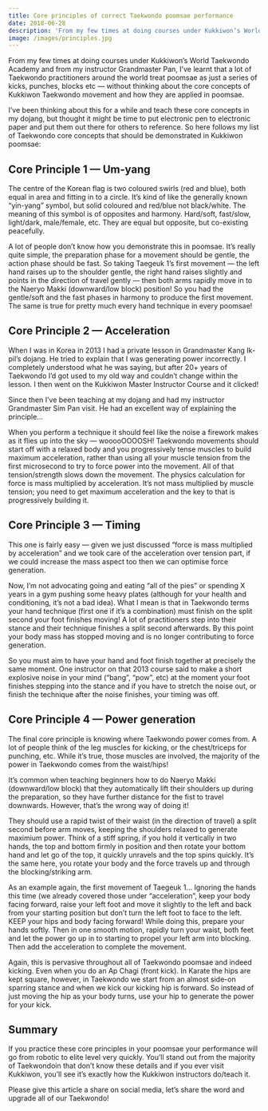 ```yaml
---
title: Core principles of correct Taekwondo poomsae performance
date: 2018-06-28
description: 'From my few times at doing courses under Kukkiwon’s World Taekwondo Academy and from my instructor Grandmaster Pan, I’ve learnt that a lot of Taekwondo practitioners around the world treat poomsae as just a series of kicks, punches, etc.'
image: /images/principles.jpg
---
```


From my few times at doing courses under Kukkiwon’s World Taekwondo Academy and from my instructor Grandmaster Pan, I’ve learnt that a lot of Taekwondo practitioners around the world treat poomsae as just a series of kicks, punches, blocks etc — without thinking about the core concepts of Kukkiwon Taekwondo movement and how they are applied in poomsae.

I’ve been thinking about this for a while and teach these core concepts in my dojang, but thought it might be time to put electronic pen to electronic paper and put them out there for others to reference. So here follows my list of Taekwondo core concepts that should be demonstrated in Kukkiwon poomsae:

## Core Principle 1 — Um-yang

The centre of the Korean flag is two coloured swirls (red and blue), both equal in area and fitting in to a circle. It’s kind of like the generally known “yin-yang” symbol, but solid coloured and red/blue not black/white. The meaning of this symbol is of opposites and harmony. Hard/soft, fast/slow, light/dark, male/female, etc. They are equal but opposite, but co-existing peacefully.

A lot of people don’t know how you demonstrate this in poomsae. It’s really quite simple, the preparation phase for a movement should be gentle, the action phase should be fast. So taking Taegeuk 1’s first movement — the left hand raises up to the shoulder gentle, the right hand raises slightly and points in the direction of travel gently — then both arms rapidly move in to the Naeryo Makki (downward/low block) position! So you had the gentle/soft and the fast phases in harmony to produce the first movement. The same is true for pretty much every hand technique in every poomsae!

## Core Principle 2 — Acceleration

When I was in Korea in 2013 I had a private lesson in Grandmaster Kang Ik-pil’s dojang. He tried to explain that I was generating power incorrectly. I completely understood what he was saying, but after 20+ years of Taekwondo I’d got used to my old way and couldn’t change within the lesson. I then went on the Kukkiwon Master Instructor Course and it clicked!

Since then I’ve been teaching at my dojang and had my instructor Grandmaster Sim Pan visit. He had an excellent way of explaining the principle…

When you perform a technique it should feel like the noise a firework makes as it flies up into the sky — wooooOOOOSH! Taekwondo movements should start off with a relaxed body and you progressively tense muscles to build maximum acceleration, rather than using all your muscle tension from the first microsecond to try to force power into the movement. All of that tension/strength slows down the movement. The physics calculation for force is mass multiplied by acceleration. It’s not mass multiplied by muscle tension; you need to get maximum acceleration and the key to that is progressively building it.

## Core Principle 3 — Timing

This one is fairly easy — given we just discussed “force is mass multiplied by acceleration” and we took care of the acceleration over tension part, if we could increase the mass aspect too then we can optimise force generation.

Now, I’m not advocating going and eating “all of the pies” or spending X years in a gym pushing some heavy plates (although for your health and conditioning, it’s not a bad idea). What I mean is that in Taekwondo terms your hand technique (first one if it’s a combination) must finish on the split second your foot finishes moving! A lot of practitioners step into their stance and their technique finishes a split second afterwards. By this point your body mass has stopped moving and is no longer contributing to force generation.

So you must aim to have your hand and foot finish together at precisely the same moment. One instructor on that 2013 course said to make a short explosive noise in your mind (“bang”, “pow”, etc) at the moment your foot finishes stepping into the stance and if you have to stretch the noise out, or finish the technique after the noise finishes, your timing was off.

## Core Principle 4 — Power generation

The final core principle is knowing where Taekwondo power comes from. A lot of people think of the leg muscles for kicking, or the chest/triceps for punching, etc. While it’s true, those muscles are involved, the majority of the power in Taekwondo comes from the waist/hips!

It’s common when teaching beginners how to do Naeryo Makki (downward/low block) that they automatically lift their shoulders up during the preparation, so they have further distance for the fist to travel downwards. However, that’s the wrong way of doing it!

They should use a rapid twist of their waist (in the direction of travel) a split second before arm moves, keeping the shoulders relaxed to generate maximium power. Think of a stiff spring, if you hold it vertically in two hands, the top and bottom firmly in position and then rotate your bottom hand and let go of the top, it quickly unravels and the top spins quickly. It’s the same here, you rotate your body and the force travels up and through the blocking/striking arm.

As an example again, the first movement of Taegeuk 1… Ignoring the hands this time (we already covered those under “acceleration”, keep your body facing forward, raise your left foot and move it slightly to the left and back from your starting position but don’t turn the left foot to face to the left. KEEP your hips and body facing forward! While doing this, prepare your hands softly. Then in one smooth motion, rapidly turn your waist, both feet and let the power go up in to starting to propel your left arm into blocking. Then add the acceleration to complete the movement.

Again, this is pervasive throughout all of Taekwondo poomsae and indeed kicking. Even when you do an Ap Chagi (front kick). In Karate the hips are kept square, however, in Taekwondo we start from an almost side-on sparring stance and when we kick our kicking hip is forward. So instead of just moving the hip as your body turns, use your hip to generate the power for your kick.

## Summary

If you practice these core principles in your poomsae your performance will go from robotic to elite level very quickly. You’ll stand out from the majority of Taekwondoin that don’t know these details and if you ever visit Kukkiwon, you’ll see it’s exactly how the Kukkiwon instructors do/teach it.

Please give this article a share on social media, let’s share the word and upgrade all of our Taekwondo!
